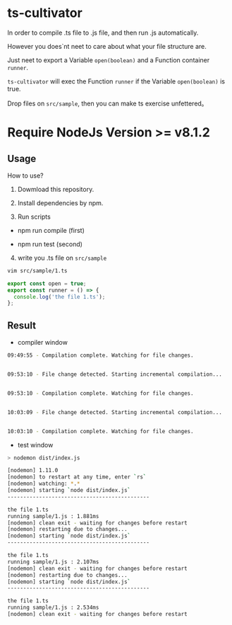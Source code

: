 # ts-cultivator

In order to compile .ts file to .js file, and then run .js automatically.

However you does`nt  neet to care about what your file structure are.

Just neet to export a Variable `open(boolean)` and a Function container `runner`.

`ts-cultivator` will exec the Function `runner` if the Variable `open(boolean)` is true.

Drop files on `src/sample`, then you can make ts exercise unfettered。


# Require NodeJs Version >= v8.1.2

## Usage

How to use?

1. Dowmload this repository.

2. Install dependencies by npm.

3. Run scripts

- npm run compile (first)

- npm run test (second)

4. write you .ts file on `src/sample`

``` bash
vim src/sample/1.ts
```

``` typescript
export const open = true;
export const runner = () => {
  console.log('the file 1.ts');
};
```

## Result

- compiler window 

``` bash
09:49:55 - Compilation complete. Watching for file changes.


09:53:10 - File change detected. Starting incremental compilation...


09:53:10 - Compilation complete. Watching for file changes.


10:03:09 - File change detected. Starting incremental compilation...


10:03:10 - Compilation complete. Watching for file changes.
```

- test window

``` bash
> nodemon dist/index.js

[nodemon] 1.11.0
[nodemon] to restart at any time, enter `rs`
[nodemon] watching: *.*
[nodemon] starting `node dist/index.js`
---------------------------------------------

the file 1.ts
running sample/1.js : 1.881ms
[nodemon] clean exit - waiting for changes before restart
[nodemon] restarting due to changes...
[nodemon] starting `node dist/index.js`
---------------------------------------------

the file 1.ts
running sample/1.js : 2.107ms
[nodemon] clean exit - waiting for changes before restart
[nodemon] restarting due to changes...
[nodemon] starting `node dist/index.js`
---------------------------------------------

the file 1.ts
running sample/1.js : 2.534ms
[nodemon] clean exit - waiting for changes before restart
```